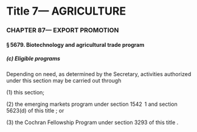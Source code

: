 
# Title 7— AGRICULTURE
### CHAPTER 87— EXPORT PROMOTION
#### § 5679. Biotechnology and agricultural trade program
##### (c) Eligible programs

Depending on need, as determined by the Secretary, activities authorized under this section may be carried out through

(1) this section;

(2) the emerging markets program under section 1542  1 and section 5623(d) of this title ; or

(3) the Cochran Fellowship Program under section 3293 of this title .
